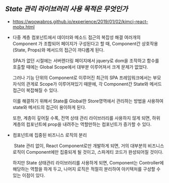 ## ***State 관리 라이브러리 사용 목적은 무엇인가***

- https://woowabros.github.io/experience/2019/01/02/kimcj-react-mobx.html

  

- 다중 계층 컴포넌트에서 데이터와 메소드 접근의 복잡성 해결
  여러개의 Component 가 조합되어 페이지가 구성된다고 할 때, 
  Component간 상호작용 (State, Props)와 메서드의 접근이 까다롭게 된다.

  SPA가 없던 시절에는 서버렌더링 페이지에서 jquery로 dom을 조작하고 함수를 호출할 때에는 Global Scope에서 대부분 이루어져서 크게 문제가 없었다.

  그러나 기능 단위의 Component로 이루어진 최근의 SPA 프레임워크에서는 부모자식의 관게로 Scope가 이루어져있기 때문에, 각 Component간 State와 메서드 접근이 복잡해질 수 있다.

  이를 해결하기 위해서 State를 Global한 Store영역에서 관리하는 방법을 사용하여 state와 메서드의 접근이 용이하게 된다.

  또한, 계층이 깊어질 수록, 전역 상태 관리 라이브러리를 사용하지 않게 되면, 하위 계층의 컴포넌트에 prop을 내려주는 역할만하는 컴포넌트가 증가할 수 있다.



- 컴포넌트에 집중된 비즈니스 로직의 분리

  ​	State 관리 없이, React Component로만 개발하게 되면, 거의 대부분의 비즈니스 로직이 Component에만 집중되게 될 것이고, 스파게티 코드가 완성되어질 것이다.

  하지만 State 상태관리 라이브러리를 사용하게 되면, Component는 Controller에 해당하는 역할을 하게 두고, 나머지 로직은 적절히 분리하여 아키텍처를 구성할 수 있는 이점이 있다.

  

